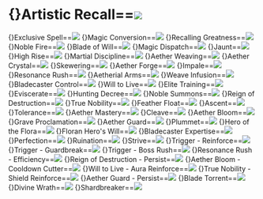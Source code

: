 # {}Artistic Recall==<img src="upload/mxd/Adele/Skill_Artistic_Recall.png"/>
{}Exclusive Spell==<img src="upload/mxd/Adele/Skill_Exclusive_Spell_(Adele).png"/>
{}Magic Conversion==<img src="upload/mxd/Adele/Skill_Magic_Conversion.png"/>
{}Recalling Greatness==<img src="upload/mxd/Adele/Skill_Recalling_Greatness.png"/>
{}Noble Fire==<img src="upload/mxd/Adele/Skill_Noble_Fire.png"/>
{}Blade of Will==<img src="upload/mxd/Adele/Skill_Blade_of_Will.png"/>
{}Magic Dispatch==<img src="upload/mxd/Adele/Skill_Magic_Dispatch.png"/>
{}Jaunt==<img src="upload/mxd/Adele/Skill_Jaunt.png"/>
{}High Rise==<img src="upload/mxd/Adele/Skill_High_Rise.png"/>
{}Martial Discipline==<img src="upload/mxd/Adele/Skill_Martial_Discipline.png"/>
{}Aether Weaving==<img src="upload/mxd/Adele/Skill_Aether_Weaving.png"/>
{}Aether Crystal==<img src="upload/mxd/Adele/Skill_Aether_Crystal.png"/>
{}Skewering==<img src="upload/mxd/Adele/Skill_Skewering.png"/>
{}Aether Forge==<img src="upload/mxd/Adele/Skill_Aether_Forge.png"/>
{}Impale==<img src="upload/mxd/Adele/Skill_Impale.png"/>
{}Resonance Rush==<img src="upload/mxd/Adele/Skill_Resonance_Rush.png"/>
{}Aetherial Arms==<img src="upload/mxd/Adele/Skill_Aetherial_Arms.png"/>
{}Weave Infusion==<img src="upload/mxd/Adele/Skill_Weave_Infusion.png"/>
{}Bladecaster Control==<img src="upload/mxd/Adele/Skill_Bladecaster_Control.png"/>
{}Will to Live==<img src="upload/mxd/Adele/Skill_Will_to_Live.png"/>
{}Elite Training==<img src="upload/mxd/Adele/Skill_Physical_Training.png"/>
{}Eviscerate==<img src="upload/mxd/Adele/Skill_Eviscerate.png"/>
{}Hunting Decree==<img src="upload/mxd/Adele/Skill_Hunting_Decree.png"/>
{}Noble Summons==<img src="upload/mxd/Adele/Skill_Noble_Summons.png"/>
{}Reign of Destruction==<img src="upload/mxd/Adele/Skill_Reign_of_Destruction.png"/>
{}True Nobility==<img src="upload/mxd/Adele/Skill_True_Nobility.png"/>
{}Feather Float==<img src="upload/mxd/Adele/Skill_Feather_Float.png"/>
{}Ascent==<img src="upload/mxd/Adele/Skill_Ascent.png"/>
{}Tolerance==<img src="upload/mxd/Adele/Skill_Tolerance.png"/>
{}Aether Mastery==<img src="upload/mxd/Adele/Skill_Aether_Mastery.png"/>
{}Cleave==<img src="upload/mxd/Adele/Skill_Cleave.png"/>
{}Aether Bloom==<img src="upload/mxd/Adele/Skill_Aether_Bloom.png"/>
{}Grave Proclamation==<img src="upload/mxd/Adele/Skill_Grave_Proclamation.png"/>
{}Aether Guard==<img src="upload/mxd/Adele/Skill_Aether_Guard.png"/>
{}Plummet==<img src="upload/mxd/Adele/Skill_Plummet.png"/>
{}Hero of the Flora==<img src="upload/mxd/Adele/Skill_Hero_of_the_Flora_(Adele).png"/>
{}Floran Hero's Will==<img src="upload/mxd/Adele/Skill_Floran_Hero's_Will_(Adele).png"/>
{}Bladecaster Expertise==<img src="upload/mxd/Adele/Skill_Bladecaster_Expertise.png"/>
{}Perfection==<img src="upload/mxd/Adele/Skill_Perfection.png"/>
{}Ruination==<img src="upload/mxd/Adele/Skill_Ruination.png"/>
{}Strive==<img src="upload/mxd/Adele/Skill_Strive.png"/>
{}Trigger - Reinforce==<img src="upload/mxd/Adele/Skill_Trigger_-_Reinforce.png"/>
{}Trigger - Guardbreak==<img src="upload/mxd/Adele/Skill_Trigger_-_Guardbreak.png"/>
{}Trigger - Boss Rush==<img src="upload/mxd/Adele/Skill_Trigger_-_Boss_Rush.png"/>
{}Resonance Rush - Efficiency==<img src="upload/mxd/Adele/Skill_Resonance_Rush_-_Efficiency.png"/>
{}Reign of Destruction - Persist==<img src="upload/mxd/Adele/Skill_Reign_of_Destruction_-_Persist.png"/>
{}Aether Bloom - Cooldown Cutter==<img src="upload/mxd/Adele/Skill_Aether_Bloom_-_Cooldown_Cutter.png"/>
{}Will to Live - Aura Reinforce==<img src="upload/mxd/Adele/Skill_Will_to_Live_-_Aura_Reinforce.png"/>
{}True Nobility - Shield Reinforce==<img src="upload/mxd/Adele/Skill_True_Nobility_-_Shield_Reinforce.png"/>
{}Aether Guard - Persist==<img src="upload/mxd/Adele/Skill_Aether_Guard_-_Persist.png"/>
{}Blade Torrent==<img src="upload/mxd/Adele/Skill_Blade_Torrent.png"/>
{}Divine Wrath==<img src="upload/mxd/Adele/Skill_Divine_Wrath_(Adele).png"/>
{}Shardbreaker==<img src="upload/mxd/Adele/Skill_Shardbreaker.png"/>

